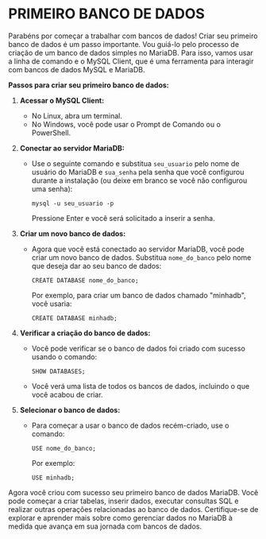 # PRIMEIRO BANCO DE DADOS
Parabéns por começar a trabalhar com bancos de dados! Criar seu primeiro banco de dados é um passo importante. Vou guiá-lo pelo processo de criação de um banco de dados simples no MariaDB. Para isso, vamos usar a linha de comando e o MySQL Client, que é uma ferramenta para interagir com bancos de dados MySQL e MariaDB.

**Passos para criar seu primeiro banco de dados:**

1. **Acessar o MySQL Client:**
   - No Linux, abra um terminal.
   - No Windows, você pode usar o Prompt de Comando ou o PowerShell.

2. **Conectar ao servidor MariaDB:**
   - Use o seguinte comando e substitua `seu_usuario` pelo nome de usuário do MariaDB e `sua_senha` pela senha que você configurou durante a instalação (ou deixe em branco se você não configurou uma senha):
   
     ```
     mysql -u seu_usuario -p
     ```
     Pressione Enter e você será solicitado a inserir a senha.

3. **Criar um novo banco de dados:**
   - Agora que você está conectado ao servidor MariaDB, você pode criar um novo banco de dados. Substitua `nome_do_banco` pelo nome que deseja dar ao seu banco de dados:

     ```
     CREATE DATABASE nome_do_banco;
     ```
     Por exemplo, para criar um banco de dados chamado "minhadb", você usaria:

     ```
     CREATE DATABASE minhadb;
     ```

4. **Verificar a criação do banco de dados:**
   - Você pode verificar se o banco de dados foi criado com sucesso usando o comando:

     ```
     SHOW DATABASES;
     ```

   - Você verá uma lista de todos os bancos de dados, incluindo o que você acabou de criar.

5. **Selecionar o banco de dados:**
   - Para começar a usar o banco de dados recém-criado, use o comando:

     ```
     USE nome_do_banco;
     ```

     Por exemplo:

     ```
     USE minhadb;
     ```

Agora você criou com sucesso seu primeiro banco de dados MariaDB. Você pode começar a criar tabelas, inserir dados, executar consultas SQL e realizar outras operações relacionadas ao banco de dados. Certifique-se de explorar e aprender mais sobre como gerenciar dados no MariaDB à medida que avança em sua jornada com bancos de dados.